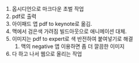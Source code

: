 1. 옵시디언으로 마크다운 초벌 작업
2. pdf로 출력
3. 아이패드 앱 pdf to keynote로 옮김.
4. 맥에서 검은색 가려짐 빌드아웃으로 애니메이션 대체.
5. 이미지는 pdf to expert로 색 반전하여 붙여넣기로 해결
	1. 맥의 negative 앱 이용하면 좀 더 깔끔한 이미지
6. 다 하고 나서 웹으로 올리는 작업